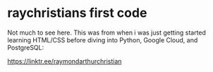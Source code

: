 # raychristians first code 

Not much to see here. This was from when i was just getting started learning HTML/CSS before diving into Python, Google Cloud, and PostgreSQL: 

https://linktr.ee/raymondarthurchristian
